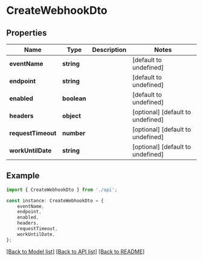 # CreateWebhookDto


## Properties

Name | Type | Description | Notes
------------ | ------------- | ------------- | -------------
**eventName** | **string** |  | [default to undefined]
**endpoint** | **string** |  | [default to undefined]
**enabled** | **boolean** |  | [default to undefined]
**headers** | **object** |  | [optional] [default to undefined]
**requestTimeout** | **number** |  | [optional] [default to undefined]
**workUntilDate** | **string** |  | [optional] [default to undefined]

## Example

```typescript
import { CreateWebhookDto } from './api';

const instance: CreateWebhookDto = {
    eventName,
    endpoint,
    enabled,
    headers,
    requestTimeout,
    workUntilDate,
};
```

[[Back to Model list]](../README.md#documentation-for-models) [[Back to API list]](../README.md#documentation-for-api-endpoints) [[Back to README]](../README.md)
